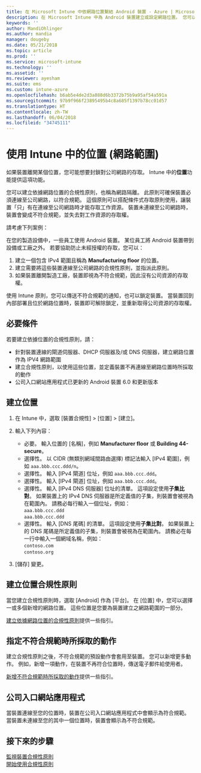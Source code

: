 ```yaml
---
title: 在 Microsoft Intune 中依網路位置繫結 Android 裝置 - Azure | Microsoft Docs
description: 在 Microsoft Intune 中為 Android 裝置建立或設定網路位置。 您可以依據裝置的網路位置將裝置標示為不符合規範。 如果裝置離開網路位置，您可以封鎖對公司資源的存取。
keywords: ''
author: MandiOhlinger
ms.author: mandia
manager: dougeby
ms.date: 05/21/2018
ms.topic: article
ms.prod: ''
ms.service: microsoft-intune
ms.technology: ''
ms.assetid: ''
ms.reviewer: ayesham
ms.suite: ems
ms.custom: intune-azure
ms.openlocfilehash: b6ab5e4de2d3a888d6b3372b75b9a95af54a591a
ms.sourcegitcommit: 97b9f966f23895495b4c8a685f1397b78cc01d57
ms.translationtype: HT
ms.contentlocale: zh-TW
ms.lasthandoff: 06/04/2018
ms.locfileid: "34745111"
---
```

# <a name="use-locations-network-fence-in-intune"></a>使用 Intune 中的位置 (網路範圍)

如果裝置離開某個位置，您可能想要封鎖對公司網路的存取。 Intune 中的**位置**功能提供這項功能。 

您可以建立依據網路位置的合規性原則，也稱為網路隔離。 此原則可確保裝置必須連線至公司網路，以符合規範。 這個原則可以搭配條件式存取原則使用，讓裝置「只」有在連線至公司網路時才能存取工作資源。 裝置未連線至公司網路時，裝置會變成不符合規範，並失去對工作資源的存取權。

請考慮下列案例：

在您的製造設備中，一些員工使用 Android 裝置。 某位員工將 Android 裝置帶到設備或工廠之外。 若要協助防止未經授權的存取，您可以：

1. 建立一個包含 IPv4 範圍且稱為 **Manufacturing floor** 的位置。
2. 建立需要將這些裝置連線至公司網路的合規性原則，並指派此原則。
3. 如果裝置離開製造工廠，裝置即視為不符合規範，因此沒有公司資源的存取權。

使用 Intune 原則，您可以傳送不符合規範的通知，也可以鎖定裝置。 當裝置回到內部部署且位於網路位置時，裝置即可解除鎖定，並重新取得公司資源的存取權。

## <a name="prerequisites"></a>必要條件

若要建立依據位置的合規性原則，請：

- 針對裝置連線的閘道伺服器、DHCP 伺服器及/或 DNS 伺服器，建立網路位置作為 IPV4 網路範圍
- 建立合規性原則，以使用這些位置，並定義裝置不再連線至網路位置時所採取的動作
- 公司入口網站應用程式已更新的 Android 裝置 6.0 和更新版本

## <a name="create-a-location"></a>建立位置

1. 在 Intune 中，選取 [裝置合規性] > [位置] > [建立]。

2. 輸入下列內容：  

   - 必要。 輸入位置的 [名稱]，例如 **Manufacturer floor** 或 **Building 44-secure**。
   - 選擇性。 以 CIDR (無類別網域間路由選擇) 標記法輸入 [IPv4 範圍]，例如 `aaa.bbb.ccc.ddd/n`。
   - 選擇性。 輸入 [IPv4 閘道] 位址，例如 `aaa.bbb.ccc.ddd`。
   - 選擇性。 輸入 [IPv4 閘道] 位址，例如 `aaa.bbb.ccc.ddd`。
   - 選擇性。 輸入 [IPv4 DNS 伺服器] 位址的清單。 這項設定使用**子集比對**。 如果裝置上的 IPv4 DNS 伺服器是所定義值的子集，則裝置會被視為在範圍內。 請務必每行輸入一個位址，例如：  
     `aaa.bbb.ccc.ddd`  
     `aaa.bbb.ccc.ddd`
   - 選擇性。 輸入 [DNS 尾碼] 的清單。 這項設定使用**子集比對**。 如果裝置上的 DNS 尾碼是所定義值的子集，則裝置會被視為在範圍內。 請務必在每一行中輸入一個網域名稱，例如：  
     `contoso.com`  
     `contoso.org`

3. [儲存] 變更。

## <a name="create-the-location-compliance-policy"></a>建立位置合規性原則

當您建立合規性原則時，選取 [Android] 作為 [平台]。 在 [位置] 中，您可以選擇一或多個新增的網路位置。 這些位置是您要為裝置建立之網路範圍的一部分。

[建立依據網路位置的合規性原則](compliance-policy-create-android.md#locations)提供一些指引。

## <a name="configure-the-actions-for-noncompliance"></a>指定不符合規範時所採取的動作

建立合規性原則之後，不符合規範的預設動作會套用至裝置。 您可以新增更多動作。 例如，新增一項動作，在裝置不再符合位置時，傳送電子郵件給使用者。

[新增不符合規範時所採取的動作](actions-for-noncompliance.md)提供一些指引。

## <a name="company-portal-app"></a>公司入口網站應用程式

當裝置連線至您的位置時，裝置在公司入口網站應用程式中會顯示為符合規範。 當裝置未連線至您的其中一個位置時，裝置會顯示為不符合規範。

## <a name="next-steps"></a>接下來的步驟
[監視裝置合規性原則](compliance-policy-monitor.md)  
[開始使用合規性原則](device-compliance-get-started.md)
